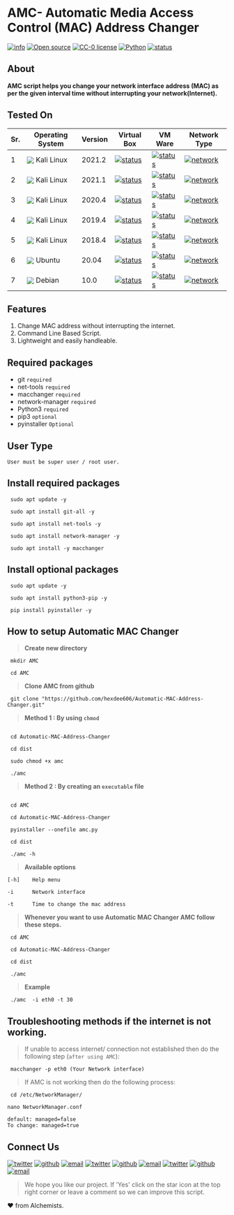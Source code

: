 
# AMC- Automatic Media Access Control (MAC) Address Changer

[![info](https://badgen.net/badge/Project/Info/blue?icon=information)](https://github.com/hexdee606/Automatic-MAC-Address-Changer#readme)
[![Open source](https://badgen.net/badge/Open%20Source%3F/Yes%20%21/blue)](#)
[![CC-0 license](https://img.shields.io/badge/License-CC--0-blue.svg)](https://github.com/hexdee606/Automatic-MAC-Address-Changer/blob/main/LICENSE)
[![Python](https://badgen.net/badge/Made%20with/Python3/blue)](https://github.com/hexdee606/Automatic-MAC-Address-Changer#readme)
[![status](https://badgen.net/badge/Status/Beta/yellow)](#)

## **About**

**AMC script helps you change your network interface address (MAC) as per the given interval time without interrupting your network(Internet).**

## Tested On 

 Sr. | Operating System | Version | Virtual Box | VM Ware | Network Type |
--- | --- | --- | --- | --- | --- |
1 | <img align="center" src="https://img.icons8.com/color/25/000000/kali-linux.png"> Kali Linux</img > | 2021.2 | [![status](https://badgen.net/github/status/micromatch/micromatch/4.0.1)](https://github.com/hexdee606/Automatic-MAC-Address-Changer/blob/main/README.md#tested-on)| [![status](https://badgen.net/github/status/micromatch/micromatch/4.0.1)](https://github.com/hexdee606/Automatic-MAC-Address-Changer/blob/main/README.md#tested-on)| [![network](https://badgen.net/badge/Network/NAT/brown)](https://github.com/hexdee606/Automatic-MAC-Address-Changer/blob/main/README.md#tested-on) |
2 | <img align="center" src="https://img.icons8.com/color/25/000000/kali-linux.png"> Kali Linux</img > | 2021.1 | [![status](https://badgen.net/github/status/micromatch/micromatch/4.0.1)](https://github.com/hexdee606/Automatic-MAC-Address-Changer/blob/main/README.md#tested-on)| [![status](https://badgen.net/github/status/micromatch/micromatch/4.0.1)](https://github.com/hexdee606/Automatic-MAC-Address-Changer/blob/main/README.md#tested-on)| [![network](https://badgen.net/badge/Network/NAT/brown)](https://github.com/hexdee606/Automatic-MAC-Address-Changer/blob/main/README.md#tested-on) |
3 | <img align="center" src="https://img.icons8.com/color/25/000000/kali-linux.png"> Kali Linux</img > | 2020.4 | [![status](https://badgen.net/github/status/micromatch/micromatch/4.0.1)](https://github.com/hexdee606/Automatic-MAC-Address-Changer/blob/main/README.md#tested-on)| [![status](https://badgen.net/github/status/micromatch/micromatch/4.0.1)](https://github.com/hexdee606/Automatic-MAC-Address-Changer/blob/main/README.md#tested-on)| [![network](https://badgen.net/badge/Network/NAT/brown)](https://github.com/hexdee606/Automatic-MAC-Address-Changer/blob/main/README.md#tested-on) |
4 | <img align="center" src="https://img.icons8.com/color/25/000000/kali-linux.png"> Kali Linux</img > | 2019.4 | [![status](https://badgen.net/github/status/micromatch/micromatch/4.0.1)](https://github.com/hexdee606/Automatic-MAC-Address-Changer/blob/main/README.md#tested-on)| [![status](https://badgen.net/github/status/micromatch/micromatch/4.0.1)](https://github.com/hexdee606/Automatic-MAC-Address-Changer/blob/main/README.md#tested-on)| [![network](https://badgen.net/badge/Network/NAT/brown)](https://github.com/hexdee606/Automatic-MAC-Address-Changer/blob/main/README.md#tested-on) |
5 | <img align="center" src="https://img.icons8.com/color/25/000000/kali-linux.png"> Kali Linux</img > | 2018.4 | [![status](https://badgen.net/github/status/micromatch/micromatch/4.0.1)](https://github.com/hexdee606/Automatic-MAC-Address-Changer/blob/main/README.md#tested-on)| [![status](https://badgen.net/github/status/micromatch/micromatch/4.0.1)](https://github.com/hexdee606/Automatic-MAC-Address-Changer/blob/main/README.md#tested-on)| [![network](https://badgen.net/badge/Network/NAT/brown)](https://github.com/hexdee606/Automatic-MAC-Address-Changer/blob/main/README.md#tested-on) |
6 | <img align="center" src="https://img.icons8.com/ios/25/000000/ubuntu.png">  Ubuntu</img > | 20.04 | [![status](https://badgen.net/github/status/micromatch/micromatch/4.0.1)](https://github.com/hexdee606/Automatic-MAC-Address-Changer/blob/main/README.md#tested-on)| [![status](https://badgen.net/github/status/micromatch/micromatch/4.0.1)](https://github.com/hexdee606/Automatic-MAC-Address-Changer/blob/main/README.md#tested-on)| [![network](https://badgen.net/badge/Network/NAT/brown)](https://github.com/hexdee606/Automatic-MAC-Address-Changer/blob/main/README.md#tested-on) |
7 | <img align="center" src="https://img.icons8.com/ios-glyphs/25/000000/debian.png">  Debian</img > | 10.0 | [![status](https://badgen.net/github/status/micromatch/micromatch/f4809eb6df80b)](https://github.com/hexdee606/Automatic-MAC-Address-Changer/blob/main/README.md#tested-on)| [![status](https://badgen.net/github/status/micromatch/micromatch/f4809eb6df80b)](https://github.com/hexdee606/Automatic-MAC-Address-Changer/blob/main/README.md#tested-on) | [![network](https://badgen.net/badge/Network/NAT/red)](https://github.com/hexdee606/Automatic-MAC-Address-Changer/blob/main/README.md#tested-on) |
 
## **Features** 

1. Change MAC address without interrupting the internet.
2. Command Line Based Script.
3. Lightweight and easily handleable.


## **Required packages**
- git `required`
- net-tools `required`
- macchanger `required`
- network-manager `required`
- Python3 `required`
- pip3 `optional`
- pyinstaller `Optional`

## **User Type**
`User must be super user / root user.` 

## Install required packages
```console
 sudo apt update -y
```
```console
 sudo apt install git-all -y
```
```console
 sudo apt install net-tools -y
```
```console
 sudo apt install network-manager -y
```
```console
 sudo apt install -y macchanger
```

## Install optional packages
```console
 sudo apt update -y
```
```console
 sudo apt install python3-pip -y
```
```console
 pip install pyinstaller -y
```

## How to setup Automatic MAC Changer

>**Create new directory**
```console
 mkdir AMC
```
```console
 cd AMC
```

>**Clone AMC from github**
```console
 git clone "https://github.com/hexdee606/Automatic-MAC-Address-Changer.git"
```

>**Method 1 : By using `chmod`**
```console

 cd Automatic-MAC-Address-Changer
```
```console
 cd dist
```
```console
 sudo chmod +x amc
```
```console
 ./amc
```

>**Method 2 : By creating an `executable` file**
```console 

 cd AMC
```
```console
 cd Automatic-MAC-Address-Changer
```
```console
 pyinstaller --onefile amc.py
```
```console
 cd dist
```
```console
 ./amc -h
```


>**Available options**
 
    [-h]    Help menu 
    
    -i      Network interface
    
    -t      Time to change the mac address 


>**Whenever you want to use Automatic MAC Changer AMC follow these steps.**
```console
 cd AMC
```
```console
 cd Automatic-MAC-Address-Changer
```
```console
 cd dist
```
```console
 ./amc
```

>**Example**
```console
 ./amc  -i eth0 -t 30
```


## Troubleshooting methods if the internet is not working.

>If unable to access internet/ connection not established then do the following step (`after using AMC`): 
```console
 macchanger -p eth0 (Your Network interface)
```

>If AMC is not working then do the following process:
```console
 cd /etc/NetworkManager/ 
 ```
 ```console
 nano NetworkManager.conf
```
```console
default: managed=false
To change: managed=true
```

## Connect Us

[![twitter](https://badgen.net/badge/icon/hexdee606?icon=twitter&label)](https://twitter.com/hexdee606)
[![github](https://badgen.net/badge/icon/hexdee606?icon=github&label)](https://github.com/hexdee606)
[![email](https://badgen.net/badge/email/hexdee606/blue)](mailto:hexdee606@gmail.com)
[![twitter](https://badgen.net/badge/icon/Paradox_044?icon=twitter&label)](https://twitter.com/Paradox_044)
[![github](https://badgen.net/badge/icon/Paradox44?icon=github&label)](https://github.com/Paradox44)
[![email](https://badgen.net/badge/email/paradoxhex44/blue)](mailto:paradoxhex44@gmail.com)
[![twitter](https://badgen.net/badge/icon/itachi_9197?icon=twitter&label)](https://twitter.com/itachi_9197)
[![github](https://badgen.net/badge/icon/Itachi-91?icon=github&label)](https://github.com/Itachi-91)
[![email](https://badgen.net/badge/email/itachiuchiha9197/blue)](mailto:itachiuchiha9197@gmail.com)


>We hope you like our project. If 'Yes' click on the star icon at the top right corner or leave a comment so we can improve this script.

:heart: from Alchemists.
